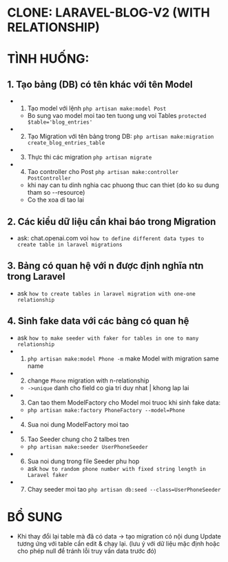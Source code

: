 # CLONE: LARAVEL-BLOG-V2 (WITH RELATIONSHIP)

# TÌNH HUỐNG:

## 1. Tạo bảng (DB) có tên khác với tên Model

-   1. Tạo model với lệnh `php artisan make:model Post`
    -   Bo sung vao model moi tao ten tuong ung voi Tables `protected $table='blog_entries'`
-   2. Tạo Migration với tên bảng trong DB: `php artisan make:migration create_blog_entries_table`
-   3. Thực thi các migration `php artisan migrate`
-   4. Tao controller cho Post `php artisan make:controller PostController`
    -   khi nay can tu dinh nghia cac phuong thuc can thiet (do ko su dung tham so --resource)
    -   Co the xoa di tao lai

## 2. Các kiểu dữ liệu cần khai báo trong Migration

-   ask: chat.openai.com voi `how to define different data types to create table in laravel migrations`

## 3. Bảng có quan hệ với n được định nghĩa ntn trong Laravel

-   ask `how to create tables in laravel migration with one-one relationship`

## 4. Sinh fake data với các bảng có quan hệ

-   ask `how to make seeder with faker for tables in one to many relationship`
-   1. `php artisan make:model Phone -m` make Model with migration same name
-   2. change `Phone` migration with n-relationship
    -   `->unique` danh cho field co gia tri duy nhat | khong lap lai
-   3. Can tao them ModelFactory cho Model moi truoc khi sinh fake data:
    -   `php artisan make:factory PhoneFactory --model=Phone`
-   4. Sua noi dung ModelFactory moi tao
-   5. Tao Seeder chung cho 2 talbes tren
    -   `php artisan make:seeder UserPhoneSeeder`
-   6. Sua noi dung trong file Seeder phu hop
    -   ask `how to random phone number with fixed string length in Laravel faker`
-   7. Chay seeder moi tao `php artisan db:seed --class=UserPhoneSeeder`

# BỔ SUNG

-   Khi thay đổi lại table mà đã có data -> tạo migration có nội dung Update tương ứng với table cần edit & chạy lại. (lưu ý với dữ liệu mặc định hoặc cho phép null để tránh lỗi truy vấn data trước đó)
